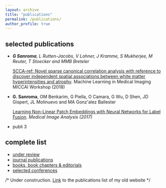 ```yaml
---
layout: archive
title: "publications"
permalink: /publications/
author_profile: true
---
```


## selected publications

- _**G Sanroma**, L Rutten-Jacobs, V Lohner, J Kramme, S Mukherjee, M Reuter, T Stoecker and MMB Breteler_ 

  [SCCA-ref: Novel sparse canonical correlation analysis with reference to discover independent spatial associations between white matter hyperintensities and atrophy](https://doi.org/10.1007/978-3-030-00919-9_10). Machine Learning in Medical Imaging MICCAI Workshop (2018)

- **G. Sanroma**, OM Benkarim, G Piella, O Camara, G Wu, D Shen, JD Gispert, JL Molinuevo and MA Gonz\'alez Ballester

  [Learning Non-Linear Patch Embeddings with Neural Networks for Label Fusion](https://doi.org/10.1016/j.media.2017.11.013). _Medical Image Analysis (2017)_

- publi 3

## complete list

- [under review](/publications/under-review/)
- [journal publications](/publications/journals/)
- [books, book chapters & editorials](/publications/books/)
- [selected conferences](/publications/conferences/)

/* Under construction. [Link](https://gsanroma.wordpress.com/publications/) to the publications list of my old website */
